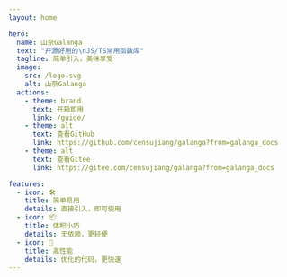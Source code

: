 ```yaml
---
layout: home

hero:
  name: 山奈Galanga
  text: "开源好用的\nJS/TS常用函数库"
  tagline: 简单引入，美味享受
  image:
    src: /logo.svg
    alt: 山奈Galanga
  actions:
    - theme: brand
      text: 开箱即用
      link: /guide/
    - theme: alt
      text: 查看GitHub
      link: https://github.com/censujiang/galanga?from=galanga_docs
    - theme: alt
      text: 查看Gitee
      link: https://gitee.com/censujiang/galanga?from=galanga_docs

features:
  - icon: 🛠️
    title: 简单易用
    details: 直接引入，即可使用
  - icon: 📦
    title: 体积小巧
    details: 无依赖，更轻便
  - icon: 🚀
    title: 高性能
    details: 优化的代码，更快速
---
```

